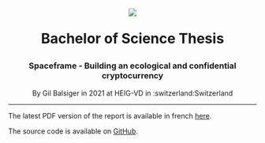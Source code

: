 <h1 align="center">
    <img src="https://avatars.githubusercontent.com/u/80397804?s=100&v=4">
    <p>Bachelor of Science Thesis</p>
</h1>
<h3 align="center">Spaceframe - Building an ecological and confidential cryptocurrency</h3>
<p align="center">By Gil Balsiger in 2021 at HEIG-VD in :switzerland:Switzerland</p>

---

The latest PDF version of the report is available in french [here](https://raw.githubusercontent.com/balsigergil/BSc-Thesis/main/tb_report.pdf).

The source code is available on [GitHub](https://github.com/spaceframeos/spaceframe).
